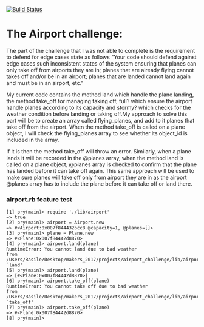 [![Build
Status](https://travis-ci.org/travis-ci/travis-web.svg?branch=master)](https://travis-ci.org/travis-ci/travis-web)

# The Airport challenge:

The part of the challenge that I was not able to complete is the requirement to defend for edge cases state as follows "Your code should defend against edge cases such inconsistent states of the system ensuring that planes can only take off from airports they are in; planes that are already flying cannot takes off and/or be in an airport; planes that are landed cannot land again and must be in an airport, etc."

My current code contains the method land which handle the plane landing, the method take_off for managing taking off, full? which ensure the airport handle planes according to its capacity and stormy? which checks for the weather condition before landing or taking off.My approach to solve this part will be to create an array called flying_planes, and add to it planes that take off from the airport. When the method take_off is called on a plane object, I will check the flying_planes array to see whether its object_id is included in the array.  

If it is then the method take_off will throw an error. Similarly, when a plane lands it will be recorded in the @planes array, when the method land is called on a plane object, @planes array is checked to confirm that the plane has landed before it can take off again. This same approach will be used to make sure planes will take off only from airport they are in as the airport @planes array has to include the plane before it can take off or land there.




### airport.rb feature test
```
[1] pry(main)> require './lib/airport'
=> true
[2] pry(main)> airport = Airport.new
=> #<Airport:0x007f844432bcc8 @capacity=1, @planes=[]>
[3] pry(main)> plane = Plane.new
=> #<Plane:0x007f84442d8870>
[4] pry(main)> airport.land(plane)
RuntimeError: You cannot land due to bad weather
from /Users/Basile/Desktop/makers_2017/projects/airport_challenge/lib/airport.rb:20:in `land'
[5] pry(main)> airport.land(plane)
=> [#<Plane:0x007f84442d8870>]
[6] pry(main)> airport.take_off(plane)
RuntimeError: You cannot take off due to bad weather
from /Users/Basile/Desktop/makers_2017/projects/airport_challenge/lib/airport.rb:25:in `take_off'
[7] pry(main)> airport.take_off(plane)
=> #<Plane:0x007f84442d8870>
[8] pry(main)>
